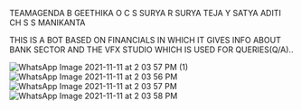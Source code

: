 TEAMAGENDA
B GEETHIKA
O C S SURYA
R SURYA TEJA
Y SATYA ADITI
CH S S MANIKANTA

THIS IS A BOT BASED ON FINANCIALS IN WHICH IT GIVES INFO ABOUT BANK SECTOR AND THE VFX STUDIO WHICH IS USED FOR QUERIES(Q/A)..


![WhatsApp Image 2021-11-11 at 2 03 57 PM (1)](https://user-images.githubusercontent.com/85173483/141265605-7e203bfb-3873-4191-9e1b-f4f9ff00b66b.jpeg)
![WhatsApp Image 2021-11-11 at 2 03 56 PM](https://user-images.githubusercontent.com/85173483/141265613-77cb1826-3c53-4cb6-9394-688efe04e8c9.jpeg)
![WhatsApp Image 2021-11-11 at 2 03 57 PM](https://user-images.githubusercontent.com/85173483/141265616-3b9271bb-b0e3-4247-aeb9-f9408c79e40e.jpeg)
![WhatsApp Image 2021-11-11 at 2 03 58 PM](https://user-images.githubusercontent.com/85173483/141265617-df6693f1-5bf9-4096-ac4e-9f10d96def38.jpeg)
